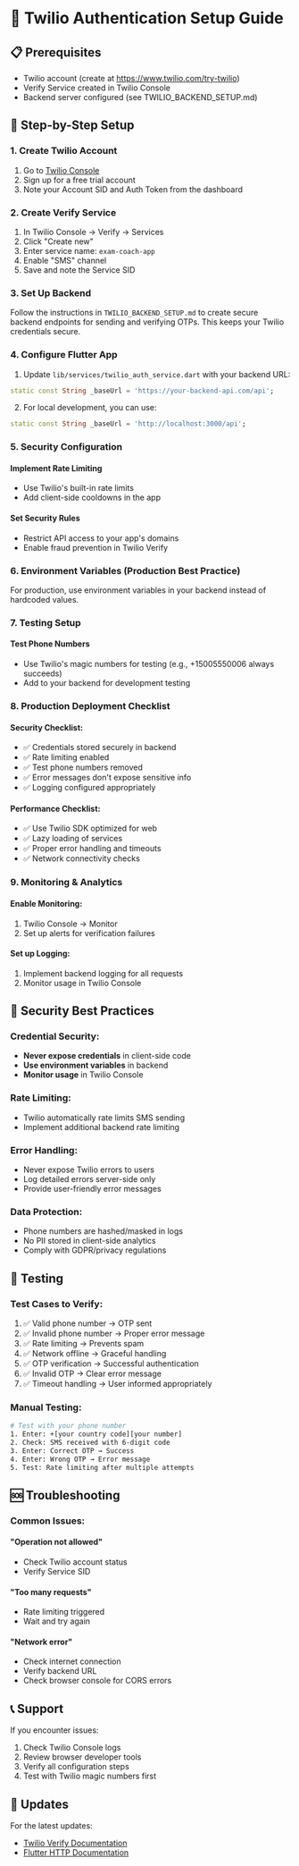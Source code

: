 # 📱 Twilio Authentication Setup Guide

## 📋 Prerequisites
- Twilio account (create at https://www.twilio.com/try-twilio)
- Verify Service created in Twilio Console
- Backend server configured (see TWILIO_BACKEND_SETUP.md)

## 🚀 Step-by-Step Setup

### 1. Create Twilio Account
1. Go to [Twilio Console](https://console.twilio.com)
2. Sign up for a free trial account
3. Note your Account SID and Auth Token from the dashboard

### 2. Create Verify Service
1. In Twilio Console → Verify → Services
2. Click "Create new"
3. Enter service name: `exam-coach-app`
4. Enable "SMS" channel
5. Save and note the Service SID

### 3. Set Up Backend
Follow the instructions in `TWILIO_BACKEND_SETUP.md` to create secure backend endpoints for sending and verifying OTPs. This keeps your Twilio credentials secure.

### 4. Configure Flutter App
1. Update `lib/services/twilio_auth_service.dart` with your backend URL:

```dart
static const String _baseUrl = 'https://your-backend-api.com/api';
```

2. For local development, you can use:
```dart
static const String _baseUrl = 'http://localhost:3000/api';
```

### 5. Security Configuration

#### Implement Rate Limiting
- Use Twilio's built-in rate limits
- Add client-side cooldowns in the app

#### Set Security Rules
- Restrict API access to your app's domains
- Enable fraud prevention in Twilio Verify

### 6. Environment Variables (Production Best Practice)

For production, use environment variables in your backend instead of hardcoded values.

### 7. Testing Setup

#### Test Phone Numbers
- Use Twilio's magic numbers for testing (e.g., +15005550006 always succeeds)
- Add to your backend for development testing

### 8. Production Deployment Checklist

#### Security Checklist:
- ✅ Credentials stored securely in backend
- ✅ Rate limiting enabled
- ✅ Test phone numbers removed
- ✅ Error messages don't expose sensitive info
- ✅ Logging configured appropriately

#### Performance Checklist:
- ✅ Use Twilio SDK optimized for web
- ✅ Lazy loading of services
- ✅ Proper error handling and timeouts
- ✅ Network connectivity checks

### 9. Monitoring & Analytics

#### Enable Monitoring:
1. Twilio Console → Monitor
2. Set up alerts for verification failures

#### Set up Logging:
1. Implement backend logging for all requests
2. Monitor usage in Twilio Console

## 🚨 Security Best Practices

### Credential Security:
- **Never expose credentials** in client-side code
- **Use environment variables** in backend
- **Monitor usage** in Twilio Console

### Rate Limiting:
- Twilio automatically rate limits SMS sending
- Implement additional backend rate limiting

### Error Handling:
- Never expose Twilio errors to users
- Log detailed errors server-side only
- Provide user-friendly error messages

### Data Protection:
- Phone numbers are hashed/masked in logs
- No PII stored in client-side analytics
- Comply with GDPR/privacy regulations

## 🧪 Testing

### Test Cases to Verify:
1. ✅ Valid phone number → OTP sent
2. ✅ Invalid phone number → Proper error message  
3. ✅ Rate limiting → Prevents spam
4. ✅ Network offline → Graceful handling
5. ✅ OTP verification → Successful authentication
6. ✅ Invalid OTP → Clear error message
7. ✅ Timeout handling → User informed appropriately

### Manual Testing:
```bash
# Test with your phone number
1. Enter: +[your country code][your number]
2. Check: SMS received with 6-digit code
3. Enter: Correct OTP → Success
4. Enter: Wrong OTP → Error message
5. Test: Rate limiting after multiple attempts
```

## 🆘 Troubleshooting

### Common Issues:

#### "Operation not allowed"
- Check Twilio account status
- Verify Service SID

#### "Too many requests"
- Rate limiting triggered
- Wait and try again

#### "Network error"
- Check internet connection
- Verify backend URL
- Check browser console for CORS errors

## 📞 Support

If you encounter issues:
1. Check Twilio Console logs
2. Review browser developer tools
3. Verify all configuration steps
4. Test with Twilio magic numbers first

## 🔄 Updates

For the latest updates:
- [Twilio Verify Documentation](https://www.twilio.com/docs/verify)
- [Flutter HTTP Documentation](https://docs.flutter.dev/cookbook/networking/send-data)
